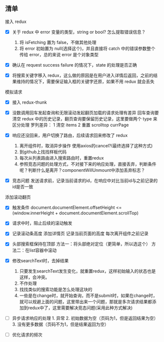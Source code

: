 ## 清单

接入 redux

- [x] 关于 redux 中 error 变量的类型，string or bool? 怎么提取错误信息？
  1. 将 isFetching 置为 false，不做其他处理
  2. 将 error 初始置为 null(选择这个)，并且直接将 catch 中的错误参数整个传给 error，总的来说 error 是个对象类型

- [x] 确认在 request success failure 的情况下，state 的处理是否正确
- [x] 将搜索关键字移入 redux，这么做的原因是在用户进入详情后返回，之前的结果维持的情况下，需要保证输入框的关键字还原，如果不用 redux 就会丢失

模拟请求

- [x] 接入 redux-thunk
- [x] 没数调用回车发起查询和无限滚动发起翻页加载的请求处理有差异
      回车查询要清空 redux 中的历史记录，翻页查询要保留历史记录，这里要做两个 type 来区分处理
      罗列差异：
      1 清空 items
      2 重置 scrolltop currPage

- [x] 响应还没回来，用户切换了路由，后续请求回来修改了 redux
    1. 离开组件时，取消异步操作 使用axios的cancel?(最终选择了这种方式)
    2. 到github上找找样板代码
    3. 每次从列表路由进入搜索路由时，重置redux
    4. 参照竞态问题的处理方式，不对接下来的响应处理，直接丢弃，判断条件呢？判断什么是离开？componentWillUnmount中添加丢弃标志？

- [x] 竞态问题
    发送请求前，记录当前请求的id，在响应中对比当前id与之前记录的id是否一致

添加滚动翻页

- [x] 触发条件
    document.documentElement.offsetHeight <= (window.innerHeight + document.documentElement.scrollTop)

- [x] 请求中时，阻止后续的滚动触发

- [x] 记录滚动条高度
    添加详情页
    记录当前页面的高度 每次离开组件之前记录

- [x] 头部搜索框保持在顶部
    方法一：将头部绝对定位（更简单，所以选这个）
    方法二：在list容器中滚动

- [x] 修改searchText时，去掉结果
    1. 只要发生searchText发生变化，就重置redux，这样初始输入的状态也是这样，会冲突。
    2. 不作处理
    3. 找找类似的搜索功能是怎么处理这块的
    4. 一些是在change时，就开始查询，而不是submit时，如果在change时，就可以规避上面的问题，这里带出来一个问题，那就是多次请求结果都添加到redux中了，这里需要解决竞态问题(采用此种方式解决)

- [ ] 异步请求响应的处理
        1. 异常
        2. 初始数据为空（页码为1，但是返回结果为空）
        3. 没有更多数据（页码不为1，但是结果返回为空）

- [ ] 优化请求的频次